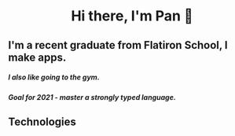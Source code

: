 <h1 align='center'> Hi there, I'm Pan 👋 </h1>
<p align='center'></p>

## I'm a recent graduate from Flatiron School, I make apps.

##### I also like going to the gym.
##### Goal for 2021 - master a strongly typed language.

## Technologies


<!--
**oopanpan/oopanpan** is a ✨ _special_ ✨ repository because its `README.md` (this file) appears on your GitHub profile.

Here are some ideas to get you started:

- 🔭 I’m currently working on ...
- 🌱 I’m currently learning ...
- 👯 I’m looking to collaborate on ...
- 🤔 I’m looking for help with ...
- 💬 Ask me about ...
- 📫 How to reach me: ...
- 😄 Pronouns: ...
- ⚡ Fun fact: ...
-->
